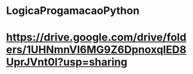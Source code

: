 # LogicaProgamacaoPython
# https://drive.google.com/drive/folders/1UHNmnVI6MG9Z6DpnoxqlED8UprJVnt0l?usp=sharing
